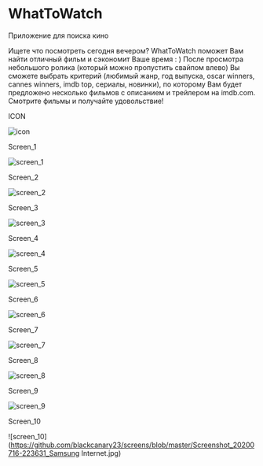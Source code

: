 # WhatToWatch

Приложение для поиска кино

Ищете что посмотреть сегодня вечером? WhatToWatch поможет Вам найти отличный фильм и сэкономит Ваше время : ) После просмотра небольшого ролика (который можно пропустить свайпом влево) Вы сможете выбрать критерий (любимый жанр, год выпуска, oscar winners, cannes winners, imdb top, сериалы, новинки), по которому Вам будет предложено несколько фильмов с описанием и трейлером на imdb.com. Смотрите фильмы и получайте удовольствие!

ICON

![icon](https://github.com/blackcanary23/screens/blob/master/ic_wtw-playstore.png)   



Screen_1

![screen_1](https://github.com/blackcanary23/screens/blob/master/1.jpg)

Screen_2

![screen_2](https://github.com/blackcanary23/screens/blob/master/2.jpg)

Screen_3

![screen_3](https://github.com/blackcanary23/screens/blob/master/3.jpg)

Screen_4

![screen_4](https://github.com/blackcanary23/screens/blob/master/9.jpg)

Screen_5

![screen_5](https://github.com/blackcanary23/screens/blob/master/4.jpg)

Screen_6

![screen_6](https://github.com/blackcanary23/screens/blob/master/8.jpg)

Screen_7

![screen_7](https://github.com/blackcanary23/screens/blob/master/6.jpg)

Screen_8

![screen_8](https://github.com/blackcanary23/screens/blob/master/7.jpg)

Screen_9

![screen_9](https://github.com/blackcanary23/screens/blob/master/20200716_195057.jpg)

Screen_10

![screen_10](https://github.com/blackcanary23/screens/blob/master/Screenshot_20200716-223631_Samsung Internet.jpg)



